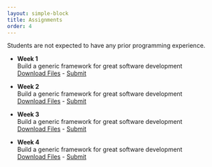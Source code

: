 ```yaml
---
layout: simple-block
title: Assignments
order: 4
---
```


Students are not expected to have any prior programming experience.

- **Week 1**  
Build a generic framework for great software development  
[Download Files](/images/photoSquare.jpg) - [Submit](#)

- **Week 2**  
Build a generic framework for great software development  
[Download Files](/images/photoSquare.jpg) - [Submit](#)

- **Week 3**  
Build a generic framework for great software development  
[Download Files](/images/photoSquare.jpg) - [Submit](#)

- **Week 4**  
Build a generic framework for great software development  
[Download Files](/images/photoSquare.jpg) - [Submit](#)
